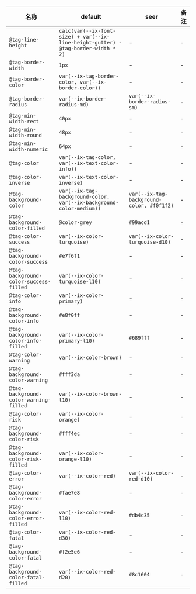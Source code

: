 | 名称 | default | seer | 备注 |
| --- | --- | --- | --- |
| `@tag-line-height` | `calc(var(--ix-font-size) + var(--ix-line-height-gutter) - @tag-border-width * 2)` | - | - |
| `@tag-border-width` | `1px` | - | - |
| `@tag-border-color` | `var(--ix-tag-border-color, var(--ix-border-color))` | - | - |
| `@tag-border-radius` | `var(--ix-border-radius-md)` | `var(--ix-border-radius-sm)` | - |
| `@tag-min-width-rect` | `40px` | - | - |
| `@tag-min-width-round` | `48px` | - | - |
| `@tag-min-width-numeric` | `64px` | - | - |
| `@tag-color` | `var(--ix-tag-color, var(--ix-text-color-info))` | - | - |
| `@tag-color-inverse` | `var(--ix-text-color-inverse)` | - | - |
| `@tag-background-color` | `var(--ix-tag-background-color, var(--ix-background-color-medium))` | `var(--ix-tag-background-color, #f0f1f2)` | - |
| `@tag-background-color-filled` | `@color-grey` | `#99acd1` | - |
| `@tag-color-success` | `var(--ix-color-turquoise)` | `var(--ix-color-turquoise-d10)` | - |
| `@tag-background-color-success` | `#e7f6f1` | - | - |
| `@tag-background-color-success-filled` | `var(--ix-color-turquoise-l10)` | - | - |
| `@tag-color-info` | `var(--ix-color-primary)` | - | - |
| `@tag-background-color-info` | `#e8f0ff` | - | - |
| `@tag-background-color-info-filled` | `var(--ix-color-primary-l10)` | `#689fff` | - |
| `@tag-color-warning` | `var(--ix-color-brown)` | - | - |
| `@tag-background-color-warning` | `#fff3da` | - | - |
| `@tag-background-color-warning-filled` | `var(--ix-color-brown-l10)` | - | - |
| `@tag-color-risk` | `var(--ix-color-orange)` | - | - |
| `@tag-background-color-risk` | `#fff4ec` | - | - |
| `@tag-background-color-risk-filled` | `var(--ix-color-orange-l10)` | - | - |
| `@tag-color-error` | `var(--ix-color-red)` | `var(--ix-color-red-d10)` | - |
| `@tag-background-color-error` | `#fae7e8` | - | - |
| `@tag-background-color-error-filled` | `var(--ix-color-red-l10)` | `#db4c35` | - |
| `@tag-color-fatal` | `var(--ix-color-red-d30)` | - | - |
| `@tag-background-color-fatal` | `#f2e5e6` | - | - |
| `@tag-background-color-fatal-filled` | `var(--ix-color-red-d20)` | `#8c1604` | - |
